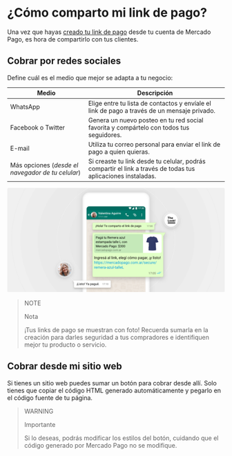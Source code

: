 # ¿Cómo comparto mi link de pago?

Una vez que hayas [creado tu link de pago](https://www.mercadopago[FAKER][URL][DOMAIN]/developers/es/guides/payments/button/create-button/) desde tu cuenta de Mercado Pago, es hora de compartirlo con tus clientes.

## Cobrar por redes sociales

Define cuál es el medio que mejor se adapta a tu negocio:

**Medio** | **Descripción**
----------------- | -----------------
WhatsApp | Elige entre tu lista de contactos y envíale el link de pago a través de un mensaje privado.
Facebook o Twitter | Genera un nuevo posteo en tu red social favorita y compártelo con todos tus seguidores.
E-mail | Utiliza tu correo personal para enviar el link de pago a quien quieras.
Más opciones (_desde el navegador de tu celular_) | Si creaste tu link desde tu celular, podrás compartir el link a través de todas tus aplicaciones instaladas.

![Recibir pagos por redes sociales](/images/button/byl_compartir.png)

> NOTE
> 
> Nota
> 
> ¡Tus links de pago se muestran con foto! Recuerda sumarla en la creación para darles seguridad a tus compradores e identifiquen mejor tu producto o servicio.

## Cobrar desde mi sitio web

Si tienes un sitio web puedes sumar un botón para cobrar desde allí.
Solo tienes que copiar el código HTML generado automáticamente y pegarlo en el código fuente de tu página.

> WARNING
> 
> Importante
> 
> Si lo deseas, podrás modificar los estilos del botón, cuidando que el código generado por Mercado Pago no se modifique.